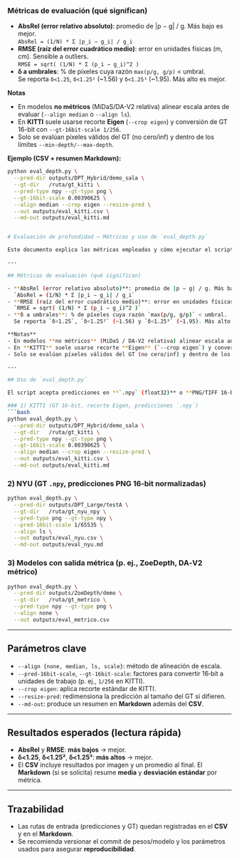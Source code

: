 ### Métricas de evaluación (qué significan)

- **AbsRel (error relativo absoluto)**: promedio de |p − g| / g. Más bajo es mejor.  
  `AbsRel = (1/N) * Σ |p_i − g_i| / g_i`
- **RMSE (raíz del error cuadrático medio)**: error en unidades físicas (m, cm). Sensible a outliers.  
  `RMSE = sqrt( (1/N) * Σ (p_i − g_i)^2 )`
- **δ a umbrales**: % de píxeles cuya razón `max(p/g, g/p)` < umbral.  
  Se reporta `δ<1.25`, `δ<1.25²` (~1.56) y `δ<1.25³` (~1.95). Más alto es mejor.

**Notas**  
- En modelos **no métricos** (MiDaS/DA-V2 relativa) alinear escala antes de evaluar (`--align median` o `--align ls`).  
- En **KITTI** suele usarse recorte **Eigen** (`--crop eigen`) y conversión de GT 16-bit con `--gt-16bit-scale 1/256`.  
- Solo se evalúan píxeles válidos del GT (no cero/inf) y dentro de los límites `--min-depth/--max-depth`.

**Ejemplo (CSV + resumen Markdown):**
```bash
python eval_depth.py \
  --pred-dir outputs/DPT_Hybrid/demo_sala \
  --gt-dir   /ruta/gt_kitti \
  --pred-type npy --gt-type png \
  --gt-16bit-scale 0.00390625 \
  --align median --crop eigen --resize-pred \
  --out outputs/eval_kitti.csv \
  --md-out outputs/eval_kitti.md


# Evaluación de profundidad — Métricas y uso de `eval_depth.py`

Este documento explica las métricas empleadas y cómo ejecutar el script `eval_depth.py` para evaluar mapas de profundidad frente a su *ground truth*.

---

## Métricas de evaluación (qué significan)

- **AbsRel (error relativo absoluto)**: promedio de |p − g| / g. Más bajo es mejor.  
  `AbsRel = (1/N) * Σ |p_i − g_i| / g_i`
- **RMSE (raíz del error cuadrático medio)**: error en unidades físicas (m, cm). Sensible a *outliers*.  
  `RMSE = sqrt( (1/N) * Σ (p_i − g_i)^2 )`
- **δ a umbrales**: % de píxeles cuya razón `max(p/g, g/p)` < umbral.  
  Se reporta `δ<1.25`, `δ<1.25²` (~1.56) y `δ<1.25³` (~1.95). Más alto es mejor.

**Notas**  
- En modelos **no métricos** (MiDaS / DA‑V2 relativa) alinear escala antes de evaluar (`--align median` o `--align ls`).  
- En **KITTI** suele usarse recorte **Eigen** (`--crop eigen`) y conversión de GT 16‑bit con `--gt-16bit-scale 1/256` (≈ 0.00390625).  
- Solo se evalúan píxeles válidos del GT (no cero/inf) y dentro de los límites `--min-depth/--max-depth`.

---

## Uso de `eval_depth.py`

El script acepta predicciones en **`.npy` (float32)** o **PNG/TIFF 16‑bit**, y GT en los mismos formatos. También puede generar un **resumen Markdown** con medias y desviaciones estándar.

### 1) KITTI (GT 16‑bit, recorte Eigen, predicciones `.npy`)
```bash
python eval_depth.py \
  --pred-dir outputs/DPT_Hybrid/demo_sala \
  --gt-dir   /ruta/gt_kitti \
  --pred-type npy --gt-type png \
  --gt-16bit-scale 0.00390625 \
  --align median --crop eigen --resize-pred \
  --out outputs/eval_kitti.csv \
  --md-out outputs/eval_kitti.md
```

### 2) NYU (GT `.npy`, predicciones **PNG 16‑bit** normalizadas)
```bash
python eval_depth.py \
  --pred-dir outputs/DPT_Large/testA \
  --gt-dir   /ruta/gt_nyu_npy \
  --pred-type png --gt-type npy \
  --pred-16bit-scale 1/65535 \
  --align ls \
  --out outputs/eval_nyu.csv \
  --md-out outputs/eval_nyu.md
```

### 3) Modelos con salida **métrica** (p. ej., ZoeDepth, DA‑V2 métrico)
```bash
python eval_depth.py \
  --pred-dir outputs/ZoeDepth/demo \
  --gt-dir   /ruta/gt_metrico \
  --pred-type npy --gt-type png \
  --align none \
  --out outputs/eval_metrico.csv
```

---

## Parámetros clave

- `--align {none, median, ls, scale}`: método de alineación de escala.
- `--pred-16bit-scale`, `--gt-16bit-scale`: factores para convertir 16‑bit a unidades de trabajo (p. ej., `1/256` en KITTI).
- `--crop eigen`: aplica recorte estándar de KITTI.
- `--resize-pred`: redimensiona la predicción al tamaño del GT si difieren.
- `--md-out`: produce un resumen en **Markdown** además del **CSV**.

---

## Resultados esperados (lectura rápida)

- **AbsRel** y **RMSE**: **más bajos** → mejor.  
- **δ<1.25**, **δ<1.25²**, **δ<1.25³**: **más altos** → mejor.  
- El **CSV** incluye resultados por imagen y un promedio al final. El **Markdown** (si se solicita) resume **media** y **desviación estándar** por métrica.

---

## Trazabilidad

- Las rutas de entrada (predicciones y GT) quedan registradas en el **CSV** y en el **Markdown**.  
- Se recomienda versionar el commit de pesos/modelo y los parámetros usados para asegurar **reproducibilidad**.